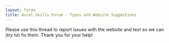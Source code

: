 ```yaml
---
layout: forum
title: Aural Skills Forum - Typos and Website Suggestions
---
```


Please use this thread to report issues with the website and text so we can (*try to*) fix them.
Thank you for your help!
